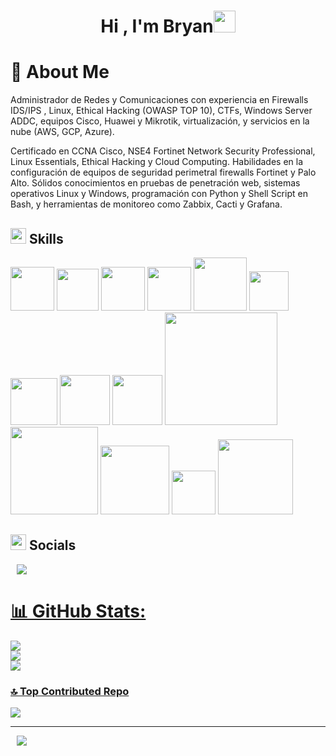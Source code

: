 
<h1 align="center"><b>Hi , I'm Bryan</b><img src="https://media.giphy.com/media/hvRJCLFzcasrR4ia7z/giphy.gif" width="35"></h1>
<!--  -->
<h1 align="left"><b> 💫 About Me</b></h1>
Administrador de Redes y Comunicaciones con experiencia en Firewalls IDS/IPS , Linux, Ethical Hacking (OWASP TOP 10), CTFs,
Windows Server ADDC, equipos Cisco, Huawei y Mikrotik, virtualización, y servicios en la nube (AWS, GCP, Azure). 

Certificado en CCNA Cisco, NSE4 Fortinet Network Security Professional, Linux Essentials, Ethical Hacking y Cloud Computing. Habilidades en la 
configuración de equipos de seguridad perimetral firewalls Fortinet y Palo Alto. Sólidos conocimientos en pruebas de penetración web, sistemas 
operativos Linux y Windows, programación con Python y Shell Script en Bash, y herramientas de monitoreo como Zabbix, Cacti y Grafana.
<br>

## <img src="https://media2.giphy.com/media/QssGEmpkyEOhBCb7e1/giphy.gif?cid=ecf05e47a0n3gi1bfqntqmob8g9aid1oyj2wr3ds3mg700bl&rid=giphy.gif" width ="25"><b> Skills</b>

<img src="https://www.redeszone.net/app/uploads-redeszone.net/2015/06/Cisco_CCNA.png" width=70px></a>
<img src="https://upload.wikimedia.org/wikipedia/en/thumb/0/04/Huawei_Standard_logo.svg/1200px-Huawei_Standard_logo.svg.png" width=67px></a>
<img src="https://ingenio.edu.pe/storage/blog/wp-content/uploads/2023/07/certificacion-nse-4-fortinet-250x250.png" width=70px></a>
<img src="https://media.licdn.com/dms/image/D560BAQFIQ_eNe9b1jg/company-logo_200_200/0/1688016806462/fortinet_logo?e=2147483647&v=beta&t=_nWDlK8lf2-LtGn673GdBivKrrskZyEpgIZQziHretk" width=70px></a>
<img src="https://cdn.stratuscloud.co.za/wp-content/uploads/2020/11/Palo-Alto-Networks.png" width=85px></a>
<img src="https://upload.wikimedia.org/wikipedia/commons/thumb/3/35/Tux.svg/1200px-Tux.svg.png" width=63px></a>
<img src="https://www.uc3m.es/sdic/media/sdic/img/mediana/original/im_microsoft-ssoo-cliente---icono/im_microsoft-ssoo-cliente---icono.png" width=75px></a>
<img src="https://www.softsell.com.br/wp-content/uploads/elementor/thumbs/EHE_logo-branca-qf637m6vt2ipzjh1hj2ueoqmpnfbd0v8rbgq6ll7wg.png" width=80px></a>
<img src="https://entrenamiento-python-basico.readthedocs.io/es/latest/_static/python_37.png" width=80px></a>
<img src="https://rsg-ecuador.github.io/unix.bioinfo.rsgecuador/_images/bash.png" width=180px></a>
<img src="https://bits.com.mx/wp-content/uploads/2024/02/crowdd.png" width=140px></a>
<img src="https://jblazquez.es/wp-content/uploads/2023/11/docker.png" width=110px></a>
<img src="https://silofy.gallerycdn.vsassets.io/extensions/silofy/hackthebox/0.2.9/1629722910669/Microsoft.VisualStudio.Services.Icons.Default" width=70px></a>
<img src="https://repository-images.githubusercontent.com/518509014/f7450454-158c-45e0-8b38-0c0ae4d7394c" width=120px></a>




## <img src="https://media2.giphy.com/media/QssGEmpkyEOhBCb7e1/giphy.gif?cid=ecf05e47a0n3gi1bfqntqmob8g9aid1oyj2wr3ds3mg700bl&rid=giphy.gif" width ="25"><b> Socials</b>
<a style="margin-left: 10px;"  target="_blank" href="https://www.linkedin.com/in/bryan-alexis-vitor-diaz/">
<img src="https://img.icons8.com/?size=50&id=13930&format=png&color=000000"></a>


<br>

 <div align="left"  class="icons-social" style="margin-left: 10px;">
        <a style="margin-left: 10px;"  target="_blank" href="https://www.linkedin.com/in/bryan-alexis-vitor-diaz/">
</div>

# 📊 GitHub Stats:
![](https://github-readme-stats.vercel.app/api?username=bryanzsh&theme=tokyonight&hide_border=false&include_all_commits=false&count_private=false)<br/>
![](https://github-readme-streak-stats.herokuapp.com/?user=bryanzsh&theme=tokyonight&hide_border=false)<br/>
![](https://github-readme-stats.vercel.app/api/top-langs/?username=bryanzsh&theme=tokyonight&hide_border=false&include_all_commits=false&count_private=false&layout=compact)

### 🔝 Top Contributed Repo
![](https://github-contributor-stats.vercel.app/api?username=bryanzsh&limit=5&theme=tokyonight&combine_all_yearly_contributions=true)

---
[![](https://visitcount.itsvg.in/api?id=bryanzsh&icon=0&color=12)](https://visitcount.itsvg.in)

<!-- Proudly created with GPRM ( https://gprm.itsvg.in ) -->

